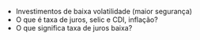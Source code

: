 - Investimentos de baixa volatilidade (maior segurança)
- O que é taxa de juros, selic e CDI, inflação?
- O que significa taxa de juros baixa?
